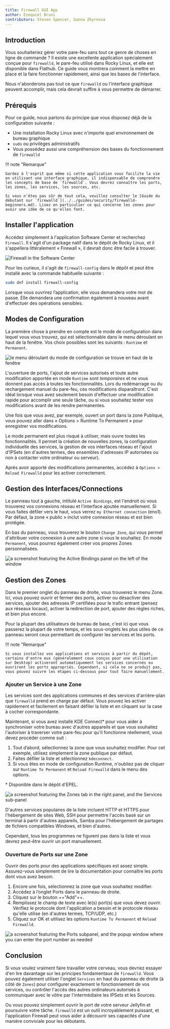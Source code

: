 ```yaml
---
title: Firewall GUI App
author: Ezequiel Bruni
contributors: Steven Spencer, Ganna Zhyrnova
---
```


## Introduction

Vous souhaiteriez gérer votre pare-feu sans tout ce genre de choses en ligne de commande ? Il existe une excellente application spécialement conçue pour `firewalld`, le pare-feu utilisé dans Rocky Linux, et elle est disponible dans Flathub. Ce guide vous montrera comment la mettre en place et la faire fonctionner rapidement, ainsi que les bases de l'interface.

Nous n'aborderons pas tout ce que `firewalld` ou l'interface graphique peuvent accomplir, mais cela devrait suffire à vous permettre de démarrer.

## Prérequis

Pour ce guide, nous partons du principe que vous disposez déjà de la configuration suivante :

- Une installation Rocky Linux avec n'importe quel environnement de bureau graphique
- `sudo` ou privilèges administratifs
- Vous possédez aussi une compréhension des bases du fonctionnement de `firewalld`

!!! note "Remarque"

```
Gardez à l'esprit que même si cette application vous facilite la vie en utilisant une interface graphique, il indispensable de comprendre les concepts de base de `firewalld`. Vous devrez connaître les ports, les zones, les services, les sources, etc.

Si vous n'êtes pas sûr de tout cela, veuillez consulter le [Guide du débutant sur `firewalld`](../../guides/security/firewalld-beginners.md). Lisez en particulier ce qui concerne les zones pour avoir une idée de ce qu'elles font.
```

## Installer l'application

Accédez simplement à l'application Software Center et recherchez `Firewall`. Il s'agit d'un package natif dans le dépôt de Rocky Linux, et il s'appellera littéralement « Firewall », il devrait donc être facile à trouver.

![Firewall in the Software Center](images/firewallgui-01.png)

Pour les curieux, il s'agit de `firewall-config` dans le dépôt et peut être installé avec la commande habituelle suivante :

```bash
sudo dnf install firewall-config
```

Lorsque vous ouvrirez l’application, elle vous demandera votre mot de passe. Elle demandera une confirmation également à nouveau avant d'effectuer des opérations sensibles.

## Modes de Configuration

La première chose à prendre en compte est le mode de configuration dans lequel vous vous trouvez, qui est sélectionnable dans le menu déroulant en haut de la fenêtre. Vos choix possibles sont les suivants : `Runtime` et `Permanent`.

![le menu déroulant du mode de configuration se trouve en haut de la fenêtre](images/firewallgui-02.png)

L'ouverture de ports, l'ajout de services autorisés et toute autre modification apportée en mode `Runtime` sont _temporaires_ et ne vous donnent pas accès à toutes les fonctionnalités. Lors du redémarrage ou du rechargement manuel du pare-feu, ces modifications disparaîtront. C'est idéal lorsque vous avez seulement besoin d'effectuer une modification rapide pour accomplir une seule tâche, ou si vous souhaitez tester vos modifications avant de les rendre permanentes.

Une fois que vous avez, par exemple, ouvert un port dans la zone Publique, vous pouvez aller dans « Options > Runtime To Permanent » pour enregistrer vos modifications.

Le mode permanent est plus risqué à utiliser, mais ouvre toutes les fonctionnalités. Il permet la création de nouvelles zones, la configuration individuelle des services, la gestion de vos interfaces réseau et l'ajout d'IPSets (en d'autres termes, des ensembles d'adresses IP autorisées ou non à contacter votre ordinateur ou serveur).

Après avoir apporté des modifications permanentes, accédez à `Options > Reload Firewalld` pour les activer correctement.

## Gestion des Interfaces/Connections

Le panneau tout à gauche, intitulé `Active Bindings`, est l'endroit où vous trouverez vos connexions réseau et l'interface ajoutée manuellement. Si vous faites défiler vers le haut, vous verrez `my Ethernet connection` (eno1). Par défaut, la zone « public » inclut votre connexion réseau et est bien protégée.

En bas du panneau, vous trouverez le bouton `Change Zone`, qui vous permet d'attribuer votre connexion à une autre zone si vous le souhaitez. En mode `Permanent`, vous pourrez également créer vos propres Zones personnalisées.

![a screenshot featuring the Active Bindings panel on the left of the window](images/firewallgui-03.png)

## Gestion des Zones

Dans le premier onglet du panneau de droite, vous trouverez le menu Zone. Ici, vous pouvez ouvrir et fermer des ports, activer ou désactiver des services, ajouter des adresses IP certifiées pour le trafic entrant (pensez aux réseaux locaux), activer la redirection de port, ajouter des règles riches, et bien plus encore.

Pour la plupart des utilisateurs de bureau de base, c'est ici que vous passerez la plupart de votre temps, et les sous-onglets les plus utiles de ce panneau seront ceux permettant de configurer les services et les ports.

!!! note "Remarque"

```
Si vous installez vos applications et services à partir du dépôt, certains d'entre eux (généralement ceux conçus pour une utilisation sur Desktop) activeront automatiquement les services concernés ou ouvriront les ports appropriés. Cependant, si cela ne se produit pas, vous pouvez suivre les étapes ci-dessous pour tout faire manuellement.
```

### Ajouter un Service à une Zone

Les services sont des applications communes et des services d'arrière-plan que `firewalld` prend en charge par défaut. Vous pouvez les activer rapidement et facilement en faisant défiler la liste et en cliquant sur la case à cocher correspondante.

Maintenant, si vous avez installé KDE Connect\* pour vous aider à synchroniser votre bureau avec d'autres appareils et que vous souhaitez l'autoriser à traverser votre pare-feu pour qu'il fonctionne réellement, vous devez procéder comme suit :

1. Tout d’abord, sélectionnez la zone que vous souhaitez modifier. Pour cet exemple, utilisez simplement la zone publique par défaut.
2. Faites défiler la liste et sélectionnez `kdeconnect`.
3. Si vous êtes en mode de configuration Runtime, n'oubliez pas de cliquer sur `Runtime To Permanent` et `Reload Firewalld` dans le menu des options.

\* Disponible dans le dépôt d'EPEL.

![a screenshot featuring the Zones tab in the right panel, and the Services sub-panel](images/firewallgui-04.png)

D'autres services populaires de la liste incluent HTTP et HTTPS pour l'hébergement de sites Web, SSH pour permettre l'accès basé sur un terminal à partir d'autres appareils, Samba pour l'hébergement de partages de fichiers compatibles Windows, et bien d'autres.

Cependant, tous les programmes ne figurent pas dans la liste et vous devrez peut-être ouvrir un port manuellement.

### Ouverture de Ports sur une Zone

Ouvrir des ports pour des applications spécifiques est assez simple. Assurez-vous simplement de lire la documentation pour connaître les ports dont vous avez besoin.

1. Encore une fois, sélectionnez la zone que vous souhaitez modifier.
2. Accédez à l’onglet Ports dans le panneau de droite.
3. Cliquez sur le bouton ++"Add"++.
4. Remplissez le champ de texte avec le(s) port(s) que vous devez ouvrir. Vérifiez le protocole dont l'application a besoin et le protocole réseau qu'elle utilise (en d'autres termes, TCP/UDP, etc.)
5. Cliquez sur OK et utilisez les options `Runtime To Permanent` et `Reload Firewalld`.

![a screenshot featuring the Ports subpanel, and the popup window where you can enter the port number as needed](images/firewallgui-05.png)

## Conclusion

Si vous voulez vraiment faire travailler votre cerveau, vous devriez essayer d'en lire davantage sur les principes fondamentaux de `firewalld`. Vous pouvez également utiliser l'onglet `Services` en haut du panneau de droite (à côté de `Zones`) pour configurer exactement le fonctionnement de vos services, ou contrôler l'accès des autres ordinateurs autorisés à communiquer avec le vôtre par l'intermédiaire les IPSets et les Sources.

Ou vous pouvez simplement ouvrir le port de votre serveur Jellyfin et poursuivre votre tâche. `firewalld` est un outil incroyablement puissant, et l'application Firewall peut vous aider à découvrir ses capacités d'une manière conviviale pour les débutants.
